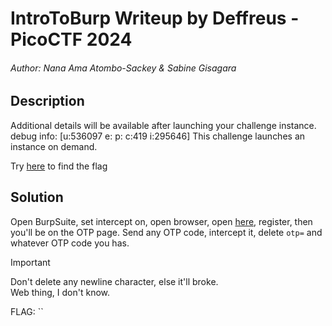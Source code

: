 # IntroToBurp Writeup by Deffreus - PicoCTF 2024

###### Author: Nana Ama Atombo-Sackey & Sabine Gisagara

## Description

Additional details will be available after launching your challenge instance.
debug info: [u:536097 e: p: c:419 i:295646]
This challenge launches an instance on demand.

Try [here](http://titan.picoctf.net:63149/) to find the flag

## Solution

Open BurpSuite, set intercept on, open browser, open [here](http://titan.picoctf.net:63149/), register, then you'll be on the OTP page.
Send any OTP code, intercept it, delete `otp=` and whatever OTP code you has.

> [!IMPORTANT]
> Don't delete any newline character, else it'll broke.<br>
> Web thing, I don't know.

FLAG: ``